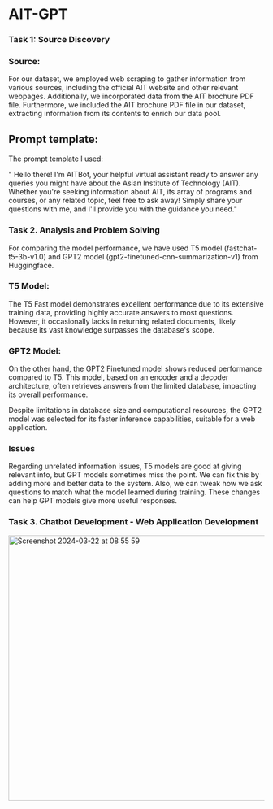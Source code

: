 # AIT-GPT

### Task 1: Source Discovery <br>

### Source: 

For our dataset, we employed web scraping to gather information from various sources, including the official AIT website and other relevant webpages. Additionally, we incorporated data from the AIT brochure PDF file. Furthermore, we included the AIT brochure PDF file in our dataset, extracting information from its contents to enrich our data pool.

## Prompt template: 

The prompt template I used:

"   Hello there! I'm AITBot, your helpful virtual assistant ready to answer any queries
    you might have about the Asian Institute of Technology (AIT).
    Whether you're seeking information about AIT, its array of programs and courses,
    or any related topic, feel free to ask away!
    Simply share your questions with me,
    and I'll provide you with the guidance you need."

### Task 2. Analysis and Problem Solving

For comparing the model performance, we have used T5 model (fastchat-t5-3b-v1.0) and GPT2 model (gpt2-finetuned-cnn-summarization-v1) from Huggingface.

### T5 Model:

The T5 Fast model demonstrates excellent performance due to its extensive training data, providing highly accurate answers to most questions. However, it occasionally lacks in returning related documents, likely because its vast knowledge surpasses the database's scope. 

### GPT2 Model:

On the other hand, the GPT2 Finetuned model shows reduced performance compared to T5. This model, based on an encoder and a decoder architecture, often retrieves answers from the limited database, impacting its overall performance. 

Despite limitations in database size and computational resources, the GPT2 model was selected for its faster inference capabilities, suitable for a web application. 

### Issues

Regarding unrelated information issues,  T5 models are good at giving relevant info, but GPT models sometimes miss the point. We can fix this by adding more and better data to the system. Also, we can tweak how we ask questions to match what the model learned during training. These changes can help GPT models give more useful responses.

### Task 3. Chatbot Development - Web Application Development

<img width="522" alt="Screenshot 2024-03-22 at 08 55 59" src="https://github.com/ashmita-5/Assignment-7----AIT-GPT/assets/32629216/fa06129e-541e-4c2e-8ee0-f4f92e4698bc">


